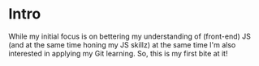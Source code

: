 # Intro
While my initial focus is on bettering my understanding of (front-end) JS (and at the same time honing my JS skillz) at the same time I'm also interested in applying my Git learning. So, this is my first bite at it!